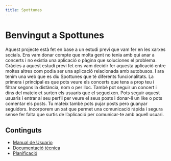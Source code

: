 ```yaml
---
title: Spottunes
---
```


# Benvingut a Spottunes

Aquest projecte està fet en base a un estudi previ que vam fer en les xarxes socials. Ens vam donar compte que molta gent no tenia amb qui anar a concerts i no existia una aplicació o pàgina que soluciones el problema. Gràcies a aquest estudi previ fet ens vam decidir fer aquesta aplicació entre moltes altres com podia ser una aplicació relacionada amb autobusos. I ara tenim una web que es diu Spottunes que té diferents funcionalitats. La primera i principal es que pots veure els concerts que tens a prop teu i filtrar segons la distància, nom o per lloc. També pot seguir un concert i dins del mateix et surten els usuaris que el segueixen. Pots seguir aquest usuaris i entrar al seu perfil per veure el seus posts i donar-li un like o pots comentar els posts. Tu mateix també pots pujar posts pero guanyar seguidors. Incorporem un xat que permet una comunicació ràpida i segura sense fer falta que surtis de l’aplicació per comunicar-te amb aquell usuari.

## Continguts

- [Manual de Usuario](manual/manual-usuario.md)
- [Documentació tècnica](doc_tecnica/tech.md)
- [Planificació](planificacio/planificacio.md)

